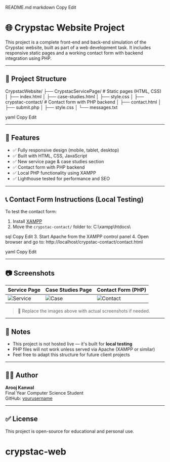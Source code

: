 README.md
markdown
Copy
Edit
# 🌐 Crypstac Website Project

This project is a complete front-end and back-end simulation of the Crypstac website, built as part of a web development task. It includes responsive static pages and a working contact form with backend integration using PHP.

---

## 📁 Project Structure

CrypstacWebsite/
├── CrypstacServicePage/ # Static pages (HTML, CSS)
│ ├── index.html
│ ├── case-studies.html
│ ├── style.css
│
├── crypstac-contact/ # Contact form with PHP backend
│ ├── contact.html
│ ├── submit.php
│ ├── style.css
│ └── messages.txt

yaml
Copy
Edit

---

## 🚀 Features

- ✅ Fully responsive design (mobile, tablet, desktop)
- ✅ Built with HTML, CSS, JavaScript
- ✅ New service page & case studies section
- ✅ Contact form with PHP backend
- ✅ Local PHP functionality using XAMPP
- ✅ Lighthouse tested for performance and SEO

---

## 📞 Contact Form Instructions (Local Testing)

To test the contact form:

1. Install [XAMPP](https://www.apachefriends.org/index.html)
2. Move the `crypstac-contact/` folder to:
C:\xampp\htdocs\

sql
Copy
Edit
3. Start Apache from the XAMPP control panel
4. Open browser and go to:
http://localhost/crypstac-contact/contact.html

yaml
Copy
Edit

---

## 📷 Screenshots

| Service Page                | Case Studies Page           | Contact Form (PHP)         |
|----------------------------|-----------------------------|----------------------------|
| ![Service](assets/service.png) | ![Case](assets/case.png)       | ![Contact](assets/contact.png) |

> 📌 Replace the images above with actual screenshots if needed.

---

## 📌 Notes

- This project is not hosted live — it's built for **local testing**
- PHP files will not work unless served via Apache (XAMPP or similar)
- Feel free to adapt this structure for future client projects

---

## 🧑‍💻 Author

**Arooj Kanwal**  
Final Year Computer Science Student  
GitHub: [yourusername](https://github.com/yourusername)

---

## ✅ License

This project is open-source for educational and personal use.

# crypstac-web

